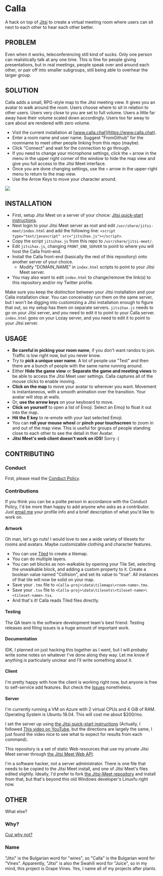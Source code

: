 # Calla

A hack on top of [Jitsi](https://jitsi.org) to create a virtual meeting room where users can sit next to each other to hear each other better.

## PROBLEM

Even when it works, teleconferencing still kind of sucks. Only one person can realistically talk at any one time. This is fine for people giving presentations, but in real meetings, people speak over and around each other, or pair off into smaller subgroups, still being able to overhear the larger group.

## SOLUTION

Calla adds a small, RPG-style map to the Jitsi meeting view. It gives you an avatar to walk around the room. Users choose where to sit in relation to other users. Users very close to you are set to full volume. Users a little far away have their volume scaled down accordingly. Users too far away to care about are rendered with zero volume.

- Visit the current installation at [www.calla.chat](https://www.calla.chat).
- Enter a room name and user name. Suggest "FromGithub" for the roomname to meet other people linking from this repo (maybe).
- Click "Connect" and wait for the connection to go through.
- If you need to change your microphone settings, click the `<` arrow in the menu in the upper right corner of the window to hide the map view and give you full access to the Jitsi Meet interface. 
- Once you are done changing settings, use the `>` arrow in the upper-right menu to return to the map view.
- Use the Arrow Keys to move your character around.

<img src="https://raw.githubusercontent.com/capnmidnight/Calla/master/screenshot.png">

## INSTALLATION

- First, setup Jitsi Meet on a server of your choice: [Jitsi quick-start instructions](https://github.com/jitsi/jitsi-meet/blob/master/doc/quick-install.md).
- Next login to your Jitsi Meet server as root and edit `/usr/share/jitsi-meet/index.html` and add the following line: `<script type="text/javascript" src="jitsihax.js"></script>`.
- Copy the script `jitsihax.js` from this repo to `/usr/share/jitsi-meet/`.
- Edit `jitsihax.js`, changing `FRONT_END_SERVER` to point to where you will host the Calla front-end.
- Install the Calla front-end (basically the rest of this repository) onto another server of your choice.
  - Modify "DOMAIN_NAME" in `index.html` scripts to point to your Jitsi Meet server.
- You may also want to edit `index.html` to change/remove the link(s) to this repository and/or my Twitter profile.
  
Make sure you keep the distinction between your Jitsi installation and your Calla installation clear. You can conceivably run them on the same server, but I won't be digging into customizing a Jitsi installation enough to figure that out, so my setup has them on separate servers. `jitsihax.js` needs to go on your Jitsi server, and you need to edit it to point to your Calla server. `index.html` goes on your Lozay server, and you need to edit it to point to your Jitsi server.

## USAGE

- __Be careful in picking your room name__, if you don't want randos to join. Traffic is low right now, but you never know.
- Try to __pick a unique user name__. A lot of people use "Test" and then there are a bunch of people with the same name running around.
- Either __Hide the game view__ or __Separate the game and meeting views__ to be able to access the Jitsi Meet user settings. Calla captures all of the mouse clicks to enable moving.
- __Click on the map__ to move your avatar to wherever you want. Movement is instantaneous, with a smooth animation over the transition. Your avatar will stop at walls.
- Or, __use the arrow keys__ on your keyboard to move.
- __Click on yourself__ to open a list of Emoji. Select an Emoji to float it out into the map.
- __Hit the E key__ to re-emote with your last selected Emoji.
- You can __roll your mouse wheel__ or __pinch your touchscreen__ to zoom in and out of the map view. This is useful for groups of people standing close to each other to see the detail in ther Avatar.
- __Jitsi Meet's web client doesn't work on iOS!__ Sorry :(

## CONTRIBUTING

### Conduct

First, please read the [Conduct Policy](CONDUCT.md).

### Contributions

If you think you can be a polite person in accordance with the Conduct Policy, I'd be more than happy to add anyone who asks as a contributor. Just [email me](sean.mcbeth+gh@gmail.com) your profile info and a brief description of what you'd like to work on.

#### Artwork

Oh man, let's go nuts! I would love to see a wide variety of tilesets for rooms and avatars. Maybe customizable clothing and character features. 

- You can use [Tiled](https://www.mapeditor.org/) to create a tilemap.
- You can do multiple layers.
- You can set blocks as non-walkable by opening your Tile Set, selecting the unwalkable block, and adding a custom property to it. Create a boolean value named "Collision", and set its value to "true". All instances of that tile will now be solid on your map.
- Save your `.tmx` file to `<Calla-proj>\data\tilemaps\<room-name>.tmx`.
- Save your `.tsx` file to `<Calla-proj>\data\tilesets\<tileset-name>\<tileset-name>.tsx`.
- And that's it! Calla reads Tiled files directly.

#### Testing

The QA team is the software development team's best friend. Testing releases and filing issues is a huge amount of important work.

#### Documentation

IDK, I planned on just hacking this together as I went, but I will probaby write some notes on whatever I've done along they way. Let me know if anything is particularly unclear and I'll write something about it.

#### Client

I'm pretty happy with how the client is working right now, but anyone is free to self-service add features. But check the [Issues](https://github.com/capnmidnight/Calla/issues) nonetheless.

#### Server

I'm currently running a VM on Azure with 2 virtual CPUs and 4 GiB of RAM. Operating System is Ubuntu 18.04. This will cost me about $200/mo.

I set the server up using [the Jitsi quick-start instructions](https://github.com/jitsi/jitsi-meet/blob/master/doc/quick-install.md) (Actually, I followed [This video on YouTube](https://www.youtube.com/watch?v=8KR0AhDZF2A), but the directions are largely the same, I just found the video nice to see what to expect for results from each command). 

This repository is a set of static Web resources that use my private Jitsi Meet server through [the Jitsi Meet Web API](https://github.com/jitsi/jitsi-meet/blob/master/doc/api.md).

I'm a software hacker, not a server administrator. There is one file that needs to be copied to the Jitsi Meet install, and one of Jitsi Meet's files edited slightly. Ideally, I'd prefer to fork [the Jitsi-Meet repository](https://github.com/jitsi/jitsi-meet) and install from that, but that's beyond this old Windows developer's Linuxfu right now.

## OTHER

What else?

### Why?

[Cuz why not?](https://www.youtube.com/watch?v=YEwlW5sHQ4Q)

### Name

"Jitsi" is the Bulgarian word for "wires", so "Calla" is the Bulgarian word for "Vines". Apparently, "Jitsi" is also the Swahili word for "Juice", so in my mind, this project is Grape Vines. Yes, I name all of my projects after plants.
